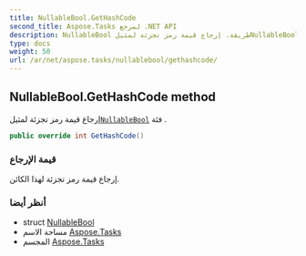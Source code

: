 ```yaml
---
title: NullableBool.GetHashCode
second_title: Aspose.Tasks لمرجع .NET API
description: NullableBool طريقة. إرجاع قيمة رمز تجزئة لمثيلNullableBool فئة .
type: docs
weight: 50
url: /ar/net/aspose.tasks/nullablebool/gethashcode/
---
```

## NullableBool.GetHashCode method

إرجاع قيمة رمز تجزئة لمثيل[`NullableBool`](../) فئة .

```csharp
public override int GetHashCode()
```

### قيمة الإرجاع

إرجاع قيمة رمز تجزئة لهذا الكائن.

### أنظر أيضا

* struct [NullableBool](../)
* مساحة الاسم [Aspose.Tasks](../../nullablebool/)
* المجسم [Aspose.Tasks](../../../)


